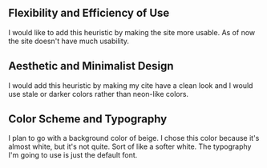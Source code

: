 ## Flexibility and Efficiency of Use
I would like to add this heuristic by making the site more usable. As of now the site doesn't have much usability.

## Aesthetic and Minimalist Design
I would add this heuristic by making my cite have a clean look and I would use stale or darker colors rather than neon-like colors.

## Color Scheme and Typography
I plan to go with a background color of beige. I chose this color because it's almost white, but it's not quite. Sort of like a softer white.
The typography I'm going to use is just the default font.
